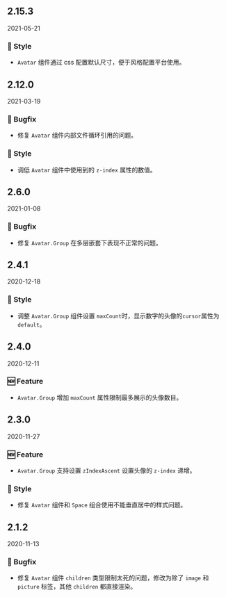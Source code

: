 ## 2.15.3

2021-05-21

### 💅 Style

- `Avatar` 组件通过 css 配置默认尺寸，便于风格配置平台使用。



## 2.12.0

2021-03-19

### 🐛 Bugfix

- 修复 `Avatar` 组件内部文件循环引用的问题。

### 💅 Style

- 调低 `Avatar` 组件中使用到的 `z-index` 属性的数值。

## 2.6.0

2021-01-08

### 🐛 Bugfix

- 修复 `Avatar.Group` 在多层嵌套下表现不正常的问题。

## 2.4.1

2020-12-18

### 💅 Style

- 调整 `Avatar.Group` 组件设置 `maxCount`时，显示数字的头像的`cursor`属性为`default`。

## 2.4.0

2020-12-11

### 🆕 Feature

- `Avatar.Group` 增加 `maxCount` 属性限制最多展示的头像数目。



## 2.3.0

2020-11-27

### 🆕 Feature

- `Avatar.Group` 支持设置 `zIndexAscent` 设置头像的 `z-index` 递增。

### 💅 Style

- 修复 `Avatar` 组件和 `Space` 组合使用不能垂直居中的样式问题。

## 2.1.2

2020-11-13

### 🐛 Bugfix

- 修复 `Avatar` 组件 `children` 类型限制太死的问题，修改为除了 `image` 和 `picture` 标签，其他 `children` 都直接渲染。

